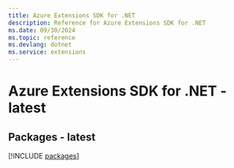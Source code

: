 ```yaml
---
title: Azure Extensions SDK for .NET
description: Reference for Azure Extensions SDK for .NET
ms.date: 09/30/2024
ms.topic: reference
ms.devlang: dotnet
ms.service: extensions
---
```

# Azure Extensions SDK for .NET - latest
## Packages - latest
[!INCLUDE [packages](extensions-index.md)]